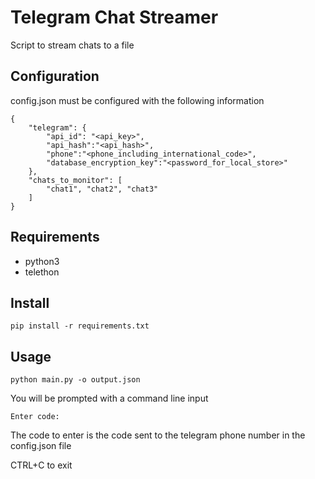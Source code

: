 # Telegram Chat Streamer

Script to stream chats to a file

## Configuration

config.json must be configured with the following information

```
{
    "telegram": {
        "api_id": "<api_key>",
        "api_hash":"<api_hash>",
        "phone":"<phone_including_international_code>",
        "database_encryption_key":"<password_for_local_store>"
    },
    "chats_to_monitor": [
        "chat1", "chat2", "chat3"
    ]
}
```

## Requirements

- python3
- telethon

## Install

`pip install -r requirements.txt`

## Usage

`python main.py -o output.json`

You will be prompted with a command line input

```
Enter code:
```

The code to enter is the code sent to the telegram phone number in the config.json file

CTRL+C to exit
